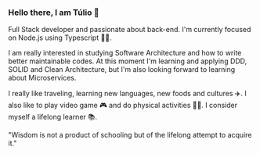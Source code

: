 ### Hello there, I am Túlio 👋

Full Stack developer and passionate about back-end. I'm currently focused on Node.js using Typescript 👨‍💻.

I am really interested in studying Software Architecture and how to write better maintainable codes. At this moment I'm learning and applying DDD, SOLID and Clean Architecture, but I'm also looking forward to learning about Microservices.

I really like traveling, learning new languages, new foods and cultures ✈️. I also like to play video game 🎮 and do physical activities 🏃🏻. I consider myself a lifelong learner 📚.

"Wisdom is not a product of schooling but of the lifelong attempt to acquire it."
<!--
**tulio-amaral/tulio-amaral** is a ✨ _special_ ✨ repository because its `README.md` (this file) appears on your GitHub profile.

Here are some ideas to get you started:

- 🔭 I’m currently working on ...
- 🌱 I’m currently learning ...
- 👯 I’m looking to collaborate on ...
- 🤔 I’m looking for help with ...
- 💬 Ask me about ...
- 📫 How to reach me: ...
- 😄 Pronouns: ...
- ⚡ Fun fact: ...
-->

